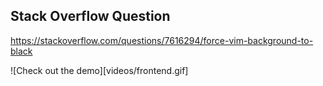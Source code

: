 ## Stack Overflow Question

https://stackoverflow.com/questions/7616294/force-vim-background-to-black


![Check out the demo][videos/frontend.gif]

